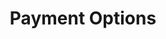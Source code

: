 ---
templateKey: clinic-page
language: en
title: Payment Options
published: true
redirects: /
hero:
  display: true
  type: default
  image: /img/hero-financing.jpg
  parallax: true
  title: >
    <span style="color:white">Payment Options</span>
  indicator: true
  halfSize: false

extendedHeading:
  display: false
  img: /img/hero-financing.jpg
  classname: default
  title: default
  content: default

bannerFooter:
 body: >
    f'osherighr
 img: /img/hero-financing.jpg
---